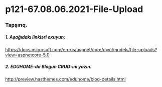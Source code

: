 # p121-67.08.06.2021-File-Upload



### Tapşırıq.


##### 1. Aşağıdakı linkləri oxuyun:
https://docs.microsoft.com/en-us/aspnet/core/mvc/models/file-uploads?view=aspnetcore-5.0



##### 2. EDUHOME-da Blogun CRUD-ını yazın.
http://preview.hasthemes.com/eduhome/blog-details.html
